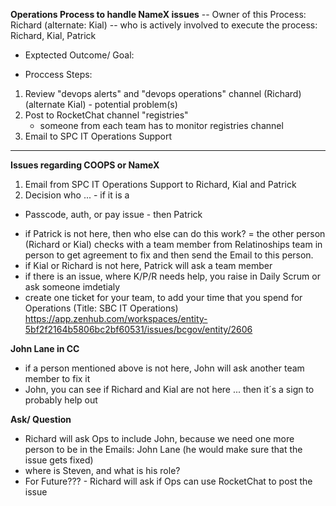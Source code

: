 **Operations Process to handle NameX issues**
-- Owner of this Process: Richard (alternate: Kial)
-- who is actively involved to execute the process: Richard, Kial, Patrick

* Exptected Outcome/ Goal: 

* Proccess Steps:
1. Review "devops alerts" and "devops operations" channel (Richard) (alternate Kial) - potential problem(s)
2. Post to RocketChat channel "registries" 
   - someone from each team has to monitor registries channel 
3. Email to SPC IT Operations Support 


----
**Issues regarding COOPS or NameX**
1. Email from SPC IT Operations Support to Richard, Kial and Patrick 
2. Decision who ... - if it is a 
* Passcode, auth, or pay issue - then Patrick 
- if Patrick is not here, then who else can do this work? = the other person (Richard or Kial) checks with a team member from Relatinoships team in person to get agreement to fix and then send the Email to this person. 
- if Kial or Richard is not here, Patrick will ask a team member 
- if there is an issue, where K/P/R needs help, you raise in Daily Scrum or ask someone imdetialy 
- create one ticket for your team, to add your time that you spend for Operations (Title: SBC IT Operations)
https://app.zenhub.com/workspaces/entity-5bf2f2164b5806bc2bf60531/issues/bcgov/entity/2606

**John Lane in CC**
- if a person mentioned above is not here, John will ask another team member to fix it
- John, you can see if Richard and Kial are not here ... then it´s a sign to probably help out

**Ask/ Question**
* Richard will ask Ops to include John, because we need one more person to be in the Emails: John Lane (he would make sure that the issue gets fixed)
* where is Steven, and what is his role?
* For Future??? - Richard will ask if Ops can use RocketChat to post the issue

